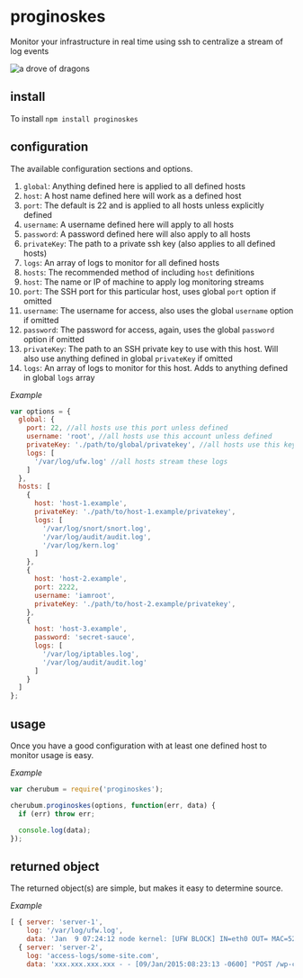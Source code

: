 # proginoskes
Monitor your infrastructure in real time using ssh to centralize a stream of log events

![a drove of dragons](http://25.media.tumblr.com/tumblr_m8jmo41oDw1qz88jjo1_500.jpg)

## install ##
To install `npm install proginoskes`

## configuration ##
The available configuration sections and options.

1. `global`: Anything defined here is applied to all defined hosts
 1. `host`: A host name defined here will work as a defined host
 2. `port`: The default is 22 and is applied to all hosts unless explicitly defined
 3. `username`: A username defined here will apply to all hosts
 4. `password`: A password defined here will also apply to all hosts
 5. `privateKey`: The path to a private ssh key (also applies to all defined hosts)
 6. `logs`: An array of logs to monitor for all defined hosts
2. `hosts`: The recommended method of including `host` definitions
 1. `host`: The name or IP of machine to apply log monitoring streams
 2. `port`: The SSH port for this particular host, uses global `port` option if omitted
 3. `username`: The username for access, also uses the global `username` option if omitted
 4. `password`: The password for access, again, uses the global `password` option if omitted
 5. `privateKey`: The path to an SSH private key to use with this host. Will also use anything defined in global `privateKey` if omitted
 6. `logs`: An array of logs to monitor for this host. Adds to anything defined in global `logs` array

_Example_
```javascript
var options = {
  global: {
    port: 22, //all hosts use this port unless defined
    username: 'root', //all hosts use this account unless defined
    privateKey: './path/to/global/privatekey', //all hosts use this key unless defined
    logs: [
      '/var/log/ufw.log' //all hosts stream these logs
    ]
  },
  hosts: [
    {
      host: 'host-1.example',
      privateKey: './path/to/host-1.example/privatekey',
      logs: [
        '/var/log/snort/snort.log',
        '/var/log/audit/audit.log',
        '/var/log/kern.log'
      ]
    },
    {
      host: 'host-2.example',
      port: 2222,
      username: 'iamroot',
      privateKey: './path/to/host-2.example/privatekey',
    },
    {
      host: 'host-3.example',
      password: 'secret-sauce',
      logs: [
        '/var/log/iptables.log',
        '/var/log/audit/audit.log'
      ]
    }
  ]
};
```

## usage ##
Once you have a good configuration with at least one defined host to monitor
usage is easy.

_Example_
```javascript
var cherubum = require('proginoskes');

cherubum.proginoskes(options, function(err, data) {
  if (err) throw err;

  console.log(data);
});
```

## returned object ##
The returned object(s) are simple, but makes it easy to determine source.

_Example_
```javascript 
[ { server: 'server-1',
    log: '/var/log/ufw.log',
    data: 'Jan  9 07:24:12 node kernel: [UFW BLOCK] IN=eth0 OUT= MAC=52:54:00:12:34:56:52:55:0a:00:02:02:08:00 SRC=192.168.2.8 DST=10.0.2.15 LEN=44 TOS=0x00 PREC=0x00 TTL=64 ID=1593 PROTO=TCP SPT=60948 DPT=443 WINDOW=8760 RES=0x00 SYN URGP=0' },
  { server: 'server-2',
    log: 'access-logs/some-site.com',
    data: 'xxx.xxx.xxx.xxx - - [09/Jan/2015:08:23:13 -0600] "POST /wp-cron.php?doing_wp_cron=1420813393.8197140693664550781250 HTTP/1.0" 200 - "-" "WordPress/4.0.1; http://some-site.com"' } ]
```
